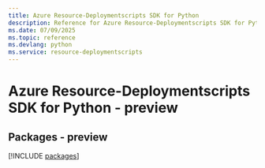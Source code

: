 ```yaml
---
title: Azure Resource-Deploymentscripts SDK for Python
description: Reference for Azure Resource-Deploymentscripts SDK for Python
ms.date: 07/09/2025
ms.topic: reference
ms.devlang: python
ms.service: resource-deploymentscripts
---
```

# Azure Resource-Deploymentscripts SDK for Python - preview
## Packages - preview
[!INCLUDE [packages](resource-deploymentscripts-index.md)]